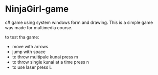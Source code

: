 # NinjaGirl-game

c# game using system windows form and drawing.
This is a simple game was made for multimedia course.

to test tha game:
  - move with arrows
  - jump with space
  - to throw multipule kunai press m
  - to throw single kunai at a time press n
  - to use laser press L
    
